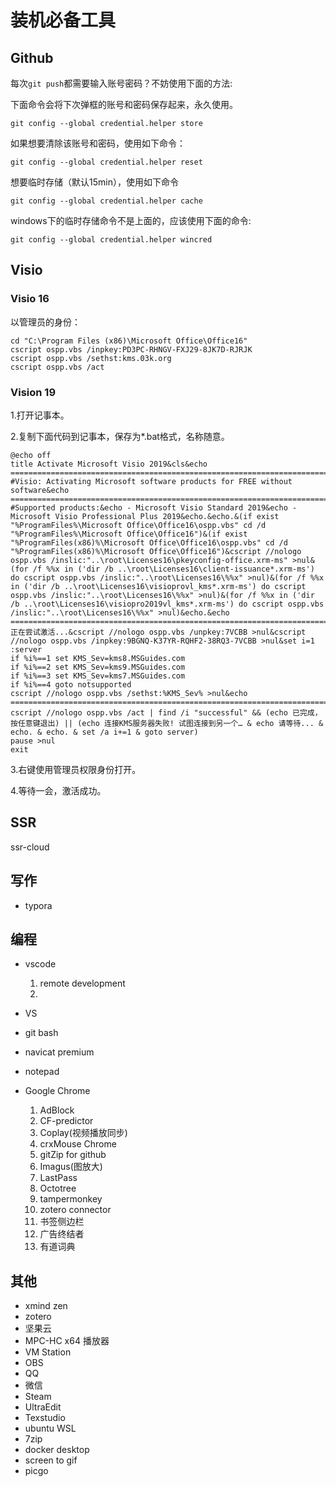 # 装机必备工具



## Github

每次`git push`都需要输入账号密码？不妨使用下面的方法:

下面命令会将下次弹框的账号和密码保存起来，永久使用。

``` git
git config --global credential.helper store
```

如果想要清除该账号和密码，使用如下命令：

```
git config --global credential.helper reset
```

想要临时存储（默认15min），使用如下命令

``` git
git config --global credential.helper cache
```

windows下的临时存储命令不是上面的，应该使用下面的命令:  

``` git
git config --global credential.helper wincred
```

## Visio

### Visio 16

以管理员的身份：

```
cd "C:\Program Files (x86)\Microsoft Office\Office16"
cscript ospp.vbs /inpkey:PD3PC-RHNGV-FXJ29-8JK7D-RJRJK
cscript ospp.vbs /sethst:kms.03k.org
cscript ospp.vbs /act
```

### Vision 19

1.打开记事本。

2.复制下面代码到记事本，保存为*.bat格式，名称随意。

```
@echo off
title Activate Microsoft Visio 2019&cls&echo ============================================================================&echo #Visio: Activating Microsoft software products for FREE without software&echo ============================================================================&echo.&echo #Supported products:&echo - Microsoft Visio Standard 2019&echo - Microsoft Visio Professional Plus 2019&echo.&echo.&(if exist "%ProgramFiles%\Microsoft Office\Office16\ospp.vbs" cd /d "%ProgramFiles%\Microsoft Office\Office16")&(if exist "%ProgramFiles(x86)%\Microsoft Office\Office16\ospp.vbs" cd /d "%ProgramFiles(x86)%\Microsoft Office\Office16")&cscript //nologo ospp.vbs /inslic:"..\root\Licenses16\pkeyconfig-office.xrm-ms" >nul&(for /f %%x in ('dir /b ..\root\Licenses16\client-issuance*.xrm-ms') do cscript ospp.vbs /inslic:"..\root\Licenses16\%%x" >nul)&(for /f %%x in ('dir /b ..\root\Licenses16\visioprovl_kms*.xrm-ms') do cscript ospp.vbs /inslic:"..\root\Licenses16\%%x" >nul)&(for /f %%x in ('dir /b ..\root\Licenses16\visiopro2019vl_kms*.xrm-ms') do cscript ospp.vbs /inslic:"..\root\Licenses16\%%x" >nul)&echo.&echo ============================================================================&echo 正在尝试激活...&cscript //nologo ospp.vbs /unpkey:7VCBB >nul&cscript //nologo ospp.vbs /inpkey:9BGNQ-K37YR-RQHF2-38RQ3-7VCBB >nul&set i=1
:server
if %i%==1 set KMS_Sev=kms8.MSGuides.com
if %i%==2 set KMS_Sev=kms9.MSGuides.com
if %i%==3 set KMS_Sev=kms7.MSGuides.com
if %i%==4 goto notsupported
cscript //nologo ospp.vbs /sethst:%KMS_Sev% >nul&echo ============================================================================&echo.&echo.
cscript //nologo ospp.vbs /act | find /i "successful" && (echo 已完成，按任意键退出) || (echo 连接KMS服务器失败! 试图连接到另一个… & echo 请等待... & echo. & echo. & set /a i+=1 & goto server)
pause >nul
exit
```

3.右键使用管理员权限身份打开。

4.等待一会，激活成功。



## SSR

ssr-cloud

## 写作

+ typora



## 编程

+ vscode

  1. remote development
  2. 
+ VS
+ git bash
+ navicat premium
+ notepad
+ Google Chrome
  1. AdBlock
  2. CF-predictor
  3. Coplay(视频播放同步)
  4. crxMouse Chrome
  5. gitZip for github
  6. Imagus(图放大)
  7. LastPass
  8. Octotree
  9. tampermonkey
  10. zotero connector
  11. 书签侧边栏
  12. 广告终结者
  13. 有道词典



## 其他

+ xmind zen
+ zotero
+ 坚果云
+ MPC-HC x64 播放器
+ VM Station
+ OBS
+ QQ
+ 微信
+ Steam
+ UltraEdit
+ Texstudio
+ ubuntu WSL
+ 7zip
+ docker desktop
+ screen to gif
+ picgo

